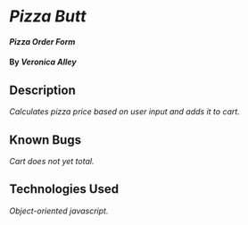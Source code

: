 # _Pizza Butt_

#### _Pizza Order Form_

#### By _**Veronica Alley**_

## Description

_Calculates pizza price based on user input and adds it to cart._


## Known Bugs

_Cart does not yet total._

## Technologies Used

_Object-oriented javascript._
